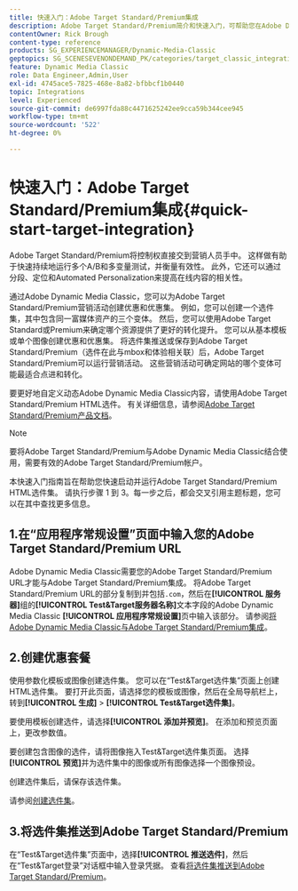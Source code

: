```yaml
---
title: 快速入门：Adobe Target Standard/Premium集成
description: Adobe Target Standard/Premium简介和快速入门，可帮助您在Adobe Dynamic Media Classic中通过Adobe Target Standard/Premium集成技术快速启动和运行。
contentOwner: Rick Brough
content-type: reference
products: SG_EXPERIENCEMANAGER/Dynamic-Media-Classic
geptopics: SG_SCENESEVENONDEMAND_PK/categories/target_classic_integration
feature: Dynamic Media Classic
role: Data Engineer,Admin,User
exl-id: 4745ace5-7825-468e-8a82-bfbbcf1b0440
topic: Integrations
level: Experienced
source-git-commit: de6997fda88c4471625242ee9cca59b344cee945
workflow-type: tm+mt
source-wordcount: '522'
ht-degree: 0%

---
```


# 快速入门：Adobe Target Standard/Premium集成{#quick-start-target-integration}

Adobe Target Standard/Premium将控制权直接交到营销人员手中。 这样做有助于快速持续地运行多个A/B和多变量测试，并衡量有效性。 此外，它还可以通过分段、定位和Automated Personalization来提高在线内容的相关性。

通过Adobe Dynamic Media Classic，您可以为Adobe Target Standard/Premium营销活动创建优惠和优惠集。 例如，您可以创建一个选件集，其中包含同一富媒体资产的三个变体。 然后，您可以使用Adobe Target Standard或Premium来确定哪个资源提供了更好的转化提升。 您可以从基本模板或单个图像创建优惠和优惠集。 将选件集推送或保存到Adobe Target Standard/Premium（选件在此与mbox和体验相关联）后，Adobe Target Standard/Premium可以运行营销活动。 这些营销活动可确定网站的哪个变体可能最适合点进和转化。

要更好地自定义动态Adobe Dynamic Media Classic内容，请使用Adobe Target Standard/Premium HTML选件。 有关详细信息，请参阅[Adobe Target Standard/Premium产品文档](https://experienceleague.adobe.com/en/docs/target)。

>[!NOTE]
>
>要将Adobe Target Standard/Premium与Adobe Dynamic Media Classic结合使用，需要有效的Adobe Target Standard/Premium帐户。

本快速入门指南旨在帮助您快速启动并运行Adobe Target Standard/Premium HTML选件集。 请执行步骤 1 到 3。每一步之后，都会交叉引用主题标题，您可以在其中查找更多信息。

## 1.在“应用程序常规设置”页面中输入您的Adobe Target Standard/Premium URL

Adobe Dynamic Media Classic需要您的Adobe Target Standard/Premium URL才能与Adobe Target Standard/Premium集成。 将Adobe Target Standard/Premium URL的部分复制到并包括`.com`，然后在&#x200B;**[!UICONTROL 服务器]**&#x200B;组的&#x200B;**[!UICONTROL Test&amp;Target服务器名称]**&#x200B;文本字段的Adobe Dynamic Media Classic **[!UICONTROL 应用程序常规设置]**&#x200B;页中输入该部分。 请参阅[将Adobe Dynamic Media Classic与Adobe Target Standard/Premium集成](integrating-dmc-with-target.md#integrating-dmc-with-target)。

## 2.创建优惠套餐

使用参数化模板或图像创建选件集。 您可以在“Test&amp;Target选件集”页面上创建HTML选件集。 要打开此页面，请选择您的模板或图像，然后在全局导航栏上，转到&#x200B;**[!UICONTROL 生成]** > **[!UICONTROL Test&amp;Target选件集]**。

要使用模板创建选件，请选择&#x200B;**[!UICONTROL 添加并预览]**。 在添加和预览页面上，更改参数值。

要创建包含图像的选件，请将图像拖入Test&amp;Target选件集页面。 选择&#x200B;**[!UICONTROL 预览]**&#x200B;并为选件集中的图像或所有图像选择一个图像预设。

创建选件集后，请保存该选件集。

请参阅[创建选件集](creating-offer-set.md#creating_an_offer_set)。

## 3.将选件集推送到Adobe Target Standard/Premium

在“Test&amp;Target选件集”页面中，选择&#x200B;**[!UICONTROL 推送选件]**，然后在“Test&amp;Target登录”对话框中输入登录凭据。 查看[将选件集推送到Adobe Target Standard/Premium](pushing-offer-sets-target.md#pushing_offer_sets_to_target)。
